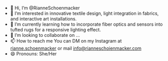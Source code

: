 - 👋 Hi, I’m @RianneSchoenmacker
- 👀 I’m interested in innovative textile design, light integration in fabrics, and interactive art installations.
- 🌱 I’m currently learning how to incorporate fiber optics and sensors into tufted rugs for a responsive lighting effect.
- 💞️ I’m looking to collaborate on ...
- 📫 How to reach me You can DM on my Instagram at [rianne.schoenmacker](https://www.instagram.com/rianne.schoenmacker/) or mail info@rianneschoienmacker.com
- 😄 Pronouns: She/Her


<!---
RianneSchoenmacker/RianneSchoenmacker is a ✨ special ✨ repository because its `README.md` (this file) appears on your GitHub profile.
You can click the Preview link to take a look at your changes.
--->
